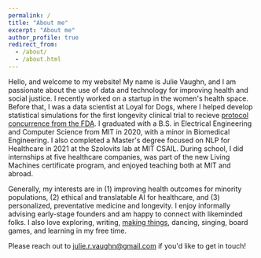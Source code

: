 ```yaml
---
permalink: /
title: "About me"
excerpt: "About me"
author_profile: true
redirect_from: 
  - /about/
  - /about.html
---
```


Hello, and welcome to my website! My name is Julie Vaughn, and I am passionate about the use of data and technology for improving health and social justice. I recently worked on a startup in the women's health space. Before that, I was a data scientist at Loyal for Dogs, where I helped develop statistical simulations for the first longevity clinical trial to recieve [protocol concurrence from the FDA](https://loyalfordogs.com/posts/loyal-announces-historic-fda-milestone-for-large-dog-lifespan-extension-drug). I graduated with a B.S. in Electrical Engineering and Computer Science from MIT in 2020, with a minor in Biomedical Engineering. I also completed a Master's degree focused on NLP for Healthcare in 2021 at the Szolovits lab at MIT CSAIL. During school, I did internships at five healthcare companies, was part of the new Living Machines certificate program, and enjoyed teaching both at MIT and abroad.

Generally, my interests are in (1) improving health outcomes for minority populations, (2) ethical and translatable AI for healthcare, and (3) personalized, preventative medicine and longevity. I enjoy informally advising early-stage founders and am happy to connect with likeminded folks. I also love exploring, writing, [making things](https://juliesprojects.weebly.com/hardware-projects.html), dancing, singing, board games, and learning in my free time. 

Please reach out to julie.r.vaughn@gmail.com if you'd like to get in touch! 